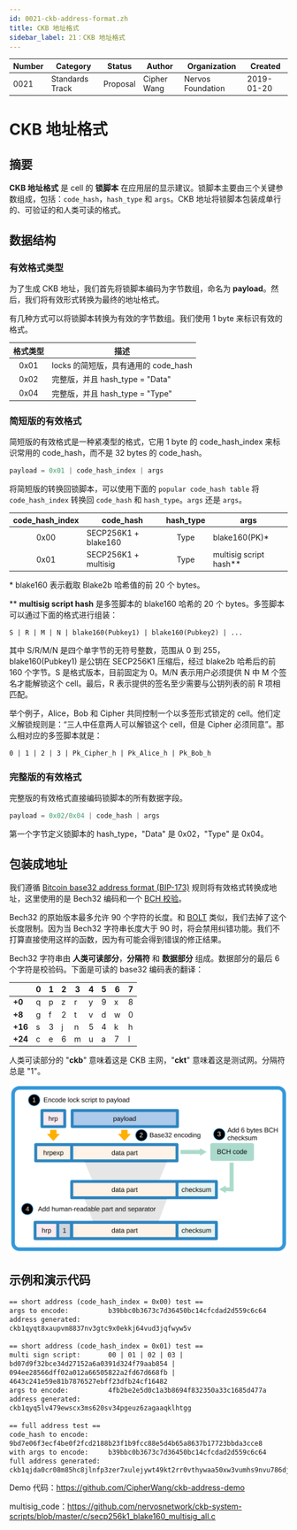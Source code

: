 ```yaml
---
id: 0021-ckb-address-format.zh
title: CKB 地址格式
sidebar_label: 21：CKB 地址格式
---
```


|  Number   |  Category |   Status  |   Author  |Organization| Created  |
| --------- | --------- | --------- | --------- | --------- | --------- |
| 0021 | Standards Track | Proposal | Cipher Wang  |Nervos Foundation|2019-01-20|

# CKB 地址格式

## 摘要

**CKB 地址格式** 是 cell 的 **锁脚本** 在应用层的显示建议。锁脚本主要由三个关键参数组成，包括：`code_hash`，`hash_type` 和 `args`。CKB 地址将锁脚本包装成单行的、可验证的和人类可读的格式。

## 数据结构

### 有效格式类型

为了生成 CKB 地址，我们首先将锁脚本编码为字节数组，命名为 **payload**。然后，我们将有效形式转换为最终的地址格式。

有几种方式可以将锁脚本转换为有效的字节数组。我们使用 1 byte 来标识有效的格式。


| 格式类型     |                   描述                         |
|:-----------:|------------------------------------------------|
|  0x01       | locks 的简短版，具有通用的 code_hash           |
|  0x02       | 完整版，并且 hash_type = "Data"               |
|  0x04       | 完整版，并且 hash_type = "Type"               |



### 简短版的有效格式

简短版的有效格式是一种紧凑型的格式，它用 1 byte 的 code_hash_index 来标识常用的 code_hash，而不是 32 bytes 的 code_hash。

```c
payload = 0x01 | code_hash_index | args
```

将简短版的转换回锁脚本，可以使用下面的 `popular code_hash table` 将 `code_hash_index` 转换回 `code_hash` 和 `hash_type`。`args` 还是 `args`。


| code_hash_index |        code_hash     |   hash_type  |          args           |
|:---------------:|----------------------|:------------:|-------------------------|
|      0x00       | SECP256K1 + blake160 |     Type     |  blake160(PK)*          |
|      0x01       | SECP256K1 + multisig |     Type     |  multisig script hash** |

\* blake160 表示截取 Blake2b 哈希值的前 20 个 bytes。

\*\* **multisig script hash** 是多签脚本的 blake160 哈希的 20 个 bytes。多签脚本可以通过下面的格式进行组装：

```
S | R | M | N | blake160(Pubkey1) | blake160(Pubkey2) | ...
```

其中 S/R/M/N 是四个单字节的无符号整数，范围从 0 到 255，blake160(Pubkey1) 是公钥在 SECP256K1 压缩后，经过 blake2b 哈希后的前 160 个字节。S 是格式版本，目前固定为 0。M/N 表示用户必须提供 N 中 M 个签名才能解锁这个 cell。最后，R 表示提供的签名至少需要与公钥列表的前 R 项相匹配。


举个例子，Alice，Bob 和 Cipher 共同控制一个以多签形式锁定的 cell。他们定义解锁规则是：“三人中任意两人可以解锁这个 cell，但是 Cipher 必须同意”。那么相对应的多签脚本就是：

```
0 | 1 | 2 | 3 | Pk_Cipher_h | Pk_Alice_h | Pk_Bob_h
```


### 完整版的有效格式

完整版的有效格式直接编码锁脚本的所有数据字段。

```c
payload = 0x02/0x04 | code_hash | args
```


第一个字节定义锁脚本的 hash_type，"Data" 是 0x02，"Type" 是 0x04。



## 包装成地址

我们遵循 [Bitcoin base32 address format (BIP-173)](https://github.com/bitcoin/bips/blob/master/bip-0173.mediawiki) 规则将有效格式转换成地址，这里使用的是 Bech32 编码和一个 [BCH 校验](https://en.wikipedia.org/wiki/BCH_code)。

Bech32 的原始版本最多允许 90 个字符的长度。和 [BOLT](https://github.com/lightningnetwork/lightning-rfc/blob/master/11-payment-encoding.md) 类似，我们去掉了这个长度限制。因为当 Bech32 字符串长度大于 90 时，将会禁用纠错功能。我们不打算直接使用这样的函数，因为有可能会得到错误的修正结果。

Bech32 字符串由 **人类可读部分**，**分隔符** 和 **数据部分** 组成。数据部分的最后 6 个字符是校验码。下面是可读的 base32 编码表的翻译：


|       |0|1|2|3|4|5|6|7|
|-------|-|-|-|-|-|-|-|-|
|**+0** |q|p|z|r|y|9|x|8|
|**+8** |g|f|2|t|v|d|w|0|
|**+16**|s|3|j|n|5|4|k|h|
|**+24**|c|e|6|m|u|a|7|l|


人类可读部分的 "**ckb**" 意味着这是 CKB 主网，"**ckt**" 意味着这是测试网。分隔符总是 "1"。

![](images/ckb-address.png)



## 示例和演示代码

```
== short address (code_hash_index = 0x00) test ==
args to encode:          b39bbc0b3673c7d36450bc14cfcdad2d559c6c64
address generated:       ckb1qyqt8xaupvm8837nv3gtc9x0ekkj64vud3jqfwyw5v

== short address (code_hash_index = 0x01) test ==
multi sign script:       00 | 01 | 02 | 03 | bd07d9f32bce34d27152a6a0391d324f79aab854 | 094ee28566dff02a012a66505822a2fd67d668fb | 4643c241e59e81b7876527ebff23dfb24cf16482
args to encode:          4fb2be2e5d0c1a3b8694f832350a33c1685d477a
address generated:       ckb1qyq5lv479ewscx3ms620sv34pgeuz6zagaaqklhtgg

== full address test ==
code_hash to encode:     9bd7e06f3ecf4be0f2fcd2188b23f1b9fcc88e5d4b65a8637b17723bbda3cce8
with args to encode:     b39bbc0b3673c7d36450bc14cfcdad2d559c6c64
full address generated:  ckb1qjda0cr08m85hc8jlnfp3zer7xulejywt49kt2rr0vthywaa50xw3vumhs9nvu786dj9p0q5elx66t24n3kxgj53qks
```

Demo 代码：https://github.com/CipherWang/ckb-address-demo

multisig_code：https://github.com/nervosnetwork/ckb-system-scripts/blob/master/c/secp256k1_blake160_multisig_all.c
